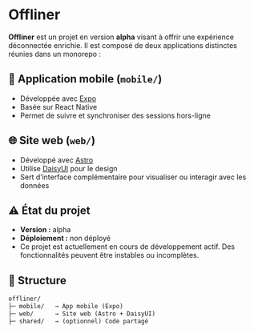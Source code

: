# Offliner

**Offliner** est un projet en version **alpha** visant à offrir une expérience déconnectée enrichie. Il est composé de deux applications distinctes réunies dans un monorepo :

## 📱 Application mobile (`mobile/`)

- Développée avec [Expo](https://expo.dev/)
- Basée sur React Native
- Permet de suivre et synchroniser des sessions hors-ligne

## 🌐 Site web (`web/`)

- Développé avec [Astro](https://astro.build/)
- Utilise [DaisyUI](https://daisyui.com/) pour le design
- Sert d’interface complémentaire pour visualiser ou interagir avec les données

## ⚠️ État du projet

- **Version :** alpha
- **Déploiement :** non déployé
- Ce projet est actuellement en cours de développement actif. Des fonctionnalités peuvent être instables ou incomplètes.

## 📁 Structure

```txt
offliner/
├─ mobile/   → App mobile (Expo)
├─ web/      → Site web (Astro + DaisyUI)
├─ shared/   → (optionnel) Code partagé
```
